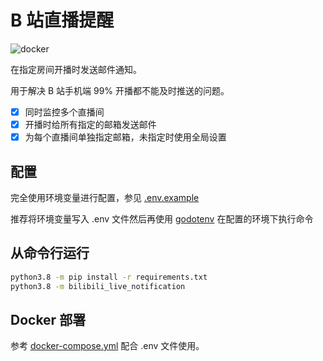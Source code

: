 # B 站直播提醒

![docker](https://github.com/NateScarlet/bilibili-live-notification/workflows/docker/badge.svg)

在指定房间开播时发送邮件通知。

用于解决 B 站手机端 99% 开播都不能及时推送的问题。

- [x] 同时监控多个直播间
- [x] 开播时给所有指定的邮箱发送邮件
- [x] 为每个直播间单独指定邮箱，未指定时使用全局设置

## 配置

完全使用环境变量进行配置，参见 [.env.example](./.env.example)

推荐将环境变量写入 .env 文件然后再使用 [godotenv](https://github.com/joho/godotenv) 在配置的环境下执行命令

## 从命令行运行

```bash
python3.8 -m pip install -r requirements.txt
python3.8 -m bilibili_live_notification
```

## Docker 部署

参考 [docker-compose.yml](./deployments/docker-compose.yml) 配合 .env 文件使用。
